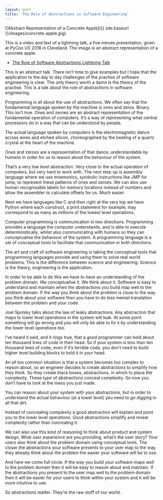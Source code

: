 ```yaml
---
layout: post
title: 'The Role of Abstractions in Software Engineering'
---
```


![Abstract Representation of a Concrete Apple]({{ site.baseurl }}/images/concrete-apple.jpg)

This is a video and text of a lightning talk, a five minute presentation, given at PyCon US 2018 in Cleveland. The image is an abstract representation of a concrete apple. 

* [The Role of Software Abstractions Lightning Talk](https://youtu.be/c-I0md_3fbQ?t=255)

This is an abstract talk. There isn’t time to give examples but I hope that the application to the day to day challenges of the practise of software engineering is clear. The only theory worth a damn is the theory of the practise. This is a talk about the role of abstractions in software engineering.

Programming is all about the use of abstractions. We often say that the fundamental language spoken by the machine is ones and zeros. Binary. This isn’t true. Ones and zeroes are an abstract representation of the fundamental operation of computers. It’s a way of representing what central processors do in a way that can be understood by people.

The actual language spoken by computers is the electromagnetic dance across wires and etched silicon, choreographed by the beating of a quartz crystal at the heart of the machine.

Ones and zeroes are a representation of that dance, understandable by humans in order for us to reason about the behaviour of the system.

That’s a very low level abstraction. Very close to the actual operation of computers, but very hard to work with. The next step up is assembly language where we use mnemonics, symbolic instructions like JMP for jump, to represent these patterns of ones and zeroes. We can also use human recognisable labels for memory locations instead of numbers and allow the assembler to calculate offsets for us. Much easier.

Next we have languages like C and then right at the very top we have Python where each construct, a print statement for example, may correspond to as many as millions of the lowest level operations.

Computer programming is communication in two directions. Programming provides a language the computer understands, and is able to execute deterministically, whilst also communicating with humans so they can conceptualise the behaviour of the system. A programming language is a set of conceptual tools to facilitate that communication in both directions.

The art and craft of software engineering is taking the conceptual tools that programming languages provide and using them to solve real world problems. This is the difference between science and engineering. Science is the theory, engineering is the application.

In order to be able to do this we have to have an understanding of the problem domain. We conceptualise it. We think about it. Software is easy to understand and maintain when the abstractions you build map well to the problem domain. If the way you think about the problem is close to the way you think about your software then you have to do less mental translation between the problem and your code.

Joel Spolsky talks about the law of leaky abstractions. Any abstraction that maps to lower level operations in the system will leak. At some point something will go wrong and you will only be able to fix it by understanding the lower level operations too.

I’ve heard it said, and it rings true, that a good programmer can hold about ten thousand lines of code in their head. So if your system is less than ten thousand lines of code, even if it’s terrible code, you don’t need to build higher level building blocks to hold it in your head.

An all too common situation is that a system becomes too complex to reason about, so an engineer decides to create abstractions to simplify how they think. So they create black boxes, abstractions, in which to place the complexity. These type of abstractions conceal complexity. So now you don’t have to look at the mess you just made.

You can reason about your system with your abstractions, but in order to understand the actual behaviour (at a lower level) you need to go digging in all that dirt.

Instead of concealing complexity a good abstraction will explain and point you to the lower level operations. Good abstractions simplify and reveal complexity rather than concealing it.

We can also use this kind of reasoning to think about product and system design. What user experience are you providing, what’s the user story? Your users also think about the problem domain using conceptual tools. The closer the abstractions your software presents to your user map to the way they already think about the problem the easier your software will be to use.


And here we come full circle. If the way you build your software maps well to the problem domain then it will be easy to reason about and maintain. If the abstractions you present to the user map well to the problem domain then it will be easier for your users to think within your system and it will be more intuitive to use.

So abstractions matter. They’re the raw stuff of our world.

